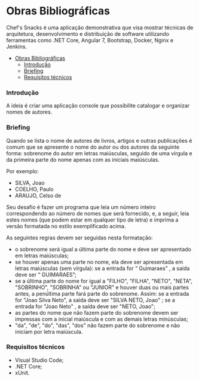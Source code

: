 
# Obras Bibliográficas

Chef's Snacks é uma aplicação demonstrativa que visa mostrar técnicas de arquitetura, desenvolvimento e distribuição de software utilizando ferramentas como .NET Core, Angular 7, Bootstrap, Docker, Nginx e Jenkins.

- [Obras Bibliográficas](https://github.com/fgouveia708/BibliographicalWorks#obras-bibliogr%C3%A1ficas)
    - [Introdução](https://github.com/fgouveia708/BibliographicalWorks#introdu%C3%A7%C3%A3o)
    - [Briefing](https://github.com/fgouveia708/BibliographicalWorks#briefing)
    - [Requisitos técnicos](https://github.com/fgouveia708/BibliographicalWorks#requisitos-t%C3%A9cnicos)

### Introdução

A ideia é criar uma aplicação console que possibilite catalogar e organizar nomes de autores.

### Briefing
                
Quando se lista o nome de autores de livros, artigos e outras publicações é comum que se apresente o nome do autor ou dos autores da seguinte forma: sobrenome do autor em letras maiúsculas, seguido de uma vírgula e da primeira parte do nome apenas com as iniciais maiúsculas.

Por exemplo:
* SILVA, Joao
* COELHO, Paulo
* ARAUJO, Celso de

Seu desafio é fazer um programa que leia um número inteiro correspondendo ao número de nomes que será fornecido, e, a seguir, leia estes nomes (que podem estar em qualquer tipo de letra) e imprima a versão formatada no estilo exemplificado acima.

As seguintes regras devem ser seguidas nesta formatação:
* o sobrenome será igual a última parte do nome e deve ser apresentado em letras maiúsculas;
* se houver apenas uma parte no nome, ela deve ser apresentada em letras maiúsculas (sem vírgula): se a entrada for “ Guimaraes” , a saída deve ser “ GUIMARAES”;
* se a última parte do nome for igual a "FILHO", "FILHA", "NETO", "NETA", "SOBRINHO", "SOBRINHA" ou "JUNIOR" e houver duas ou mais partes antes, a penúltima parte fará parte do sobrenome. Assim: se a entrada for "Joao Silva Neto", a saída deve ser "SILVA NETO, Joao" ; se a entrada for "Joao Neto" , a saída deve ser "NETO, Joao";
* as partes do nome que não fazem parte do sobrenome devem ser impressas com a inicial maiúscula e com as demais letras minúsculas;
* "da", "de", "do", "das", "dos" não fazem parte do sobrenome e não iniciam por letra maiúscula.

### Requisitos técnicos
                
- Visual Studio Code;
- .NET Core;
- xUnit.


